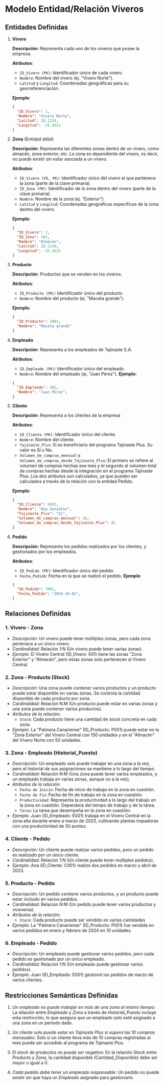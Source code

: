 # Modelo Entidad/Relación Viveros

## Entidades Definidas

1. **Vivero**

    **Descripción**: Representa cada uno de los viveros que posee la empresa.

    **Atributos**:
    - `ID_Vivero (PK)`: Identificador único de cada vivero.
    - `Nombre`: Nombre del vivero (ej. "Vivero Norte").
    - `Latitud` y `Longitud`: Coordenadas geográficas para su georreferenciación.
    
    **Ejemplo**:
    ```json
    {
      "ID_Vivero": 1,
      "Nombre": "Vivero Norte",
      "Latitud": 28.1234,
      "Longitud": -15.4321
    }
    ```

2. **Zona** (Entidad débil)

    **Descripción**: Representa las diferentes zonas dentro de un vivero, como almacén, zona exterior, etc. La zona es dependiente del vivero, es decir, no puede existir sin estar asociada a un vivero.

    **Atributos**:
    - `ID_Vivero (FK, PK)`: Identificador único del vivero al que pertenece la zona (parte de la clave primaria).
    - `ID_Zona (PK)`: Identificador de la zona dentro del vivero (parte de la clave primaria).
    - `Nombre`: Nombre de la zona (ej. "Exterior").
    - `Latitud` y `Longitud`: Coordenadas geográficas específicas de la zona dentro del vivero.

    **Ejemplo**:

    ```json
    {
      "ID_Vivero": 1,
      "ID_Zona": 101,
      "Nombre": "Almacén",
      "Latitud": 28.1236,
      "Longitud": -15.4325
    }
    ```

3. **Producto**

    **Descripción**: Productos que se venden en los viveros.

    **Atributos**:
    - `ID_Producto (PK)`: Identificador único del producto.
    - `Nombre`: Nombre del producto (ej. "Maceta grande").

    **Ejemplo**:
    ```json
    {
      "ID_Producto": 2001,
      "Nombre": "Maceta grande"
    }
    ```

4. **Empleado**

    **Descripción**: Representa a los empleados de Tajinaste S.A.

    **Atributos**:
    - `ID_Empleado (PK)`: Identificador único del empleado.
    - `Nombre`: Nombre del empleado (ej. "Juan Pérez").
    **Ejemplo**:
    ```json
    {
      "ID_Empleado": 301,
      "Nombre": "Juan Pérez",
    }
    ```

5. **Cliente**

    **Descripción**: Representa a los clientes de la empresa

    **Atributos**:
    - `ID_Cliente (PK)`: Identificador único del cliente.
    - `Nombre`: Nombre del cliente.
    - `Tajinaste_Plus`: Si es beneficiario del programa Tajinaste Plus. Su valor es Sí o No.
    - `Volumen_de_compras_mensual` y `Volumen_de_compras_desde_Tajinaste_Plus`: El primero se refiere al volumen de compras hechas ese mes y el segundo al volumen total de compras hechas desde la integración en el programa Tajinaste Plus. Los dos atributos son calculados, ya que pueden ser calculados a través de la relación con la entidad Pedido.

    **Ejemplo**:
    ```json
    {
      "ID_Cliente": 5001,
      "Nombre": "Ana González",
      "Tajinaste_Plus": "Sí",
      "Volumen_de_compras_mensual": 30,
      "Volumen_de_compras_desde_Tajinaste_Plus": 45
    }
    ```

6. **Pedido**

    **Descripción**: Representa los pedidos realizados por los clientes, y gestionados por los empleados.

    **Atributos**:
    - `ID_Pedido (PK)`: Identificador único del pedido.
    - `Fecha_Pedido`: Fecha en la que se realizó el pedido.
    **Ejemplo**:
    ```json
    {
      "ID_Pedido": 7001,
      "Fecha_Pedido": "2024-10-01",
    }
    ```

## Relaciones Definidas

### 1. Vivero - Zona
- *Descripción*: Un vivero puede tener múltiples zonas, pero cada zona pertenece a un único vivero.
- *Cardinalidad*: Relación 1:N (Un vivero puede tener varias zonas).
- *Ejemplo*: El Vivero Central (ID_Vivero: 001) tiene las zonas "Zona Exterior" y "Almacén", pero estas zonas solo pertenecen al Vivero Central.

### 2. Zona - Producto (Stock)
- *Descripción*: Una zona puede contener varios productos y un producto puede estar disponible en varias zonas. Se controla la cantidad disponible de cada producto por zona.
- *Cardinalidad*: Relación N:M (Un producto puede estar en varias zonas y una zona puede contener varios productos).
- *Atributos de la relación*:
    - `Stock`: Cada producto tiene una cantidad de stock concreta en cada zona.
- *Ejemplo*: La "Palmera Canariense" (ID_Producto: P001) puede estar en la "Zona Exterior" del Vivero Central con 150 unidades y en el "Almacén" del Vivero Norte con 50 unidades.

### 3. Zona - Empleado (Historial_Puesto)
- *Descripción*: Un empleado solo puede trabajar en una zona a la vez, pero el historial de sus asignaciones se mantiene a lo largo del tiempo.
- *Cardinalidad*: Relación N:M (Una zona puede tener varios empleados, y un empleado trabaja en varias zonas, aunque no a la vez).
- *Atributos de la relación*:
    - `Fecha de Inicio`: Fecha de inicio de trabajo en la zona en cuestión.
    - `Fecha de Fin`: Fecha de fin de trabajo en la zona en cuestión.
    - `Productividad`: Representa la productividad a lo largo del trabajo en la zona en cuestión. Dependerá del tiempo de trabajo y de la tarea.
    - `Tarea`: La tarea que desempeña en la zona en cuestión.
- *Ejemplo*: Juan (ID_Empleado: E001) trabaja en el Vivero Central en la zona alta durante enero a marzo de 2023, cultivando plantas trepadoras con una productividad de 50 puntos.

### 4. Cliente - Pedido
- *Descripción*: Un cliente puede realizar varios pedidos, pero un pedido es realizado por un único cliente.
- *Cardinalidad*: Relación 1:N (Un cliente puede tener múltiples pedidos).
- *Ejemplo*: Ana (ID_Cliente: C001) realizó dos pedidos en marzo y abril de 2023.

### 5. Producto - Pedido
- *Descripción*: Un pedido contiene varios productos, y un producto puede estar incluido en varios pedidos.
- *Cardinalidad*: Relación N:M (Un pedido puede tener varios productos y viceversa).
- *Atributos de la relación*:
    - `Stock`: Cada producto puede ser vendido en varias cantidades
- *Ejemplo*: La "Palmera Canariense" (ID_Producto: P001) fue vendida en varios pedidos en enero y febrero de 2024 en 10 unidades.

### 6. Empleado - Pedido
- *Descripción*: Un empleado puede gestionar varios pedidos, pero cada pedido es gestionado por un único empleado.
- *Cardinalidad*: Relación 1:N (Un empleado puede gestionar varios pedidos).
- *Ejemplo*: Juan (ID_Empleado: E001) gestionó los pedidos de marzo de varios clientes.

## Restricciones Semánticas Definidas

1. *Un empleado no puede trabajar en más de una zona al mismo tiempo*: La relación entre *Empleado* y *Zona* a través de *Historial_Puesto* incluye esta restricción, lo que asegura que un empleado solo esté asignado a una zona en un periodo dado.
   
2. *Un cliente solo puede estar en Tajinaste Plus si supera las 10 compras mensuales*: Solo si un cliente lleva más de 10 compras registradas al mes puede ser accedido al programa de Tajinaste Plus.

3. *El stock de productos no puede ser negativo*: En la relación *Stock* entre *Producto* y *Zona*, la cantidad disponible (Cantidad_Disponible) debe ser mayor o igual a 0.

4. *Cada pedido debe tener un empleado responsable*: Un pedido no puede existir sin que haya un *Empleado* asignado para gestionarlo.